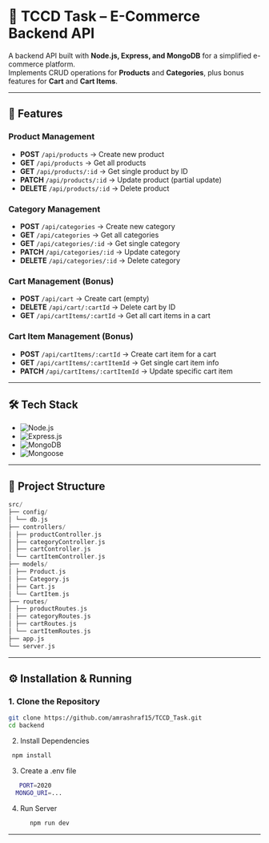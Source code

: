 # 🛒 TCCD Task – E-Commerce Backend API

A backend API built with **Node.js, Express, and MongoDB** for a simplified e-commerce platform.  
Implements CRUD operations for **Products** and **Categories**, plus bonus features for **Cart** and **Cart Items**.

---

## 📌 Features

### **Product Management**
- **POST** `/api/products` → Create new product  
- **GET** `/api/products` → Get all products  
- **GET** `/api/products/:id` → Get single product by ID  
- **PATCH** `/api/products/:id` → Update product (partial update)  
- **DELETE** `/api/products/:id` → Delete product

### **Category Management**
- **POST** `/api/categories` → Create new category  
- **GET** `/api/categories` → Get all categories  
- **GET** `/api/categories/:id` → Get single category  
- **PATCH** `/api/categories/:id` → Update category  
- **DELETE** `/api/categories/:id` → Delete category

### **Cart Management** (Bonus)
- **POST** `/api/cart` → Create cart (empty)  
- **DELETE** `/api/cart/:cartId` → Delete cart by ID  
- **GET** `/api/cartItems/:cartId` → Get all cart items in a cart

### **Cart Item Management** (Bonus)
- **POST** `/api/cartItems/:cartId` → Create cart item for a cart  
- **GET** `/api/cartItems/:cartItemId` → Get single cart item info  
- **PATCH** `/api/cartItems/:cartItemId` → Update specific cart item

---

## 🛠 Tech Stack
- ![Node.js](https://img.shields.io/badge/Node.js-339933?style=for-the-badge&logo=node.js)
- ![Express.js](https://img.shields.io/badge/Express.js-000000?style=for-the-badge&logo=express)
- ![MongoDB](https://img.shields.io/badge/MongoDB-4EA94B?style=for-the-badge&logo=mongodb)
- ![Mongoose](https://img.shields.io/badge/Mongoose-880000?style=for-the-badge&logo=mongoose)

---

## 📂 Project Structure

```C++
src/
├── config/
│ └── db.js
├── controllers/
│ ├── productController.js
│ ├── categoryController.js
│ ├── cartController.js
│ └── cartItemController.js
├── models/
│ ├── Product.js
│ ├── Category.js
│ ├── Cart.js
│ └── CartItem.js
├── routes/
│ ├── productRoutes.js
│ ├── categoryRoutes.js
│ ├── cartRoutes.js
│ └── cartItemRoutes.js
├── app.js
└── server.js
```
---

## ⚙️ Installation & Running
### 1. Clone the Repository  
   ```sh
   git clone https://github.com/amrashraf15/TCCD_Task.git
   cd backend
   ```
2.  Install Dependencies
   ```sh
    npm install
   ```
3. Create a .env file
  ```sh
     PORT=2020
    MONGO_URI=...
   ```
4. Run Server
  ```sh
        npm run dev
   ```
---
